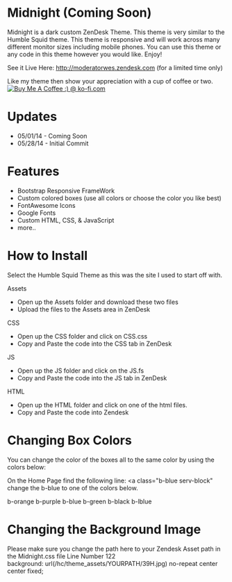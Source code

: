Midnight (Coming Soon)
=======================
Midnight is a dark custom ZenDesk Theme.  This theme is very similar to the Humble Squid theme.  This theme is responsive and will work across many different monitor sizes including mobile phones.  You can use this theme or any code in this theme however you would like.  Enjoy!

See it Live Here:  http://moderatorwes.zendesk.com (for a limited time only)

Like my theme then show your appreciation with a cup of coffee or two.  
<a href='http://ko-fi.com?i=8d141fc13e992fb' target='_blank'><img style='border:0px' src='http://ko-fi.com/img/button-4.png' border='0' alt='Buy Me A Coffee :) @ ko-fi.com' /></a>

Updates
========
* 05/01/14 - Coming Soon
* 05/28/14 - Initial Commit



Features
=========
* Bootstrap Responsive FrameWork
* Custom colored boxes (use all colors or choose the color you like best)
* FontAwesome Icons
* Google Fonts
* Custom HTML, CSS, & JavaScript
* more..

How to Install
==============

Select the Humble Squid Theme as this was the site I used to start off with.  

Assets
* Open up the Assets folder and download these two files
* Upload the files to the Assets area in ZenDesk

CSS
* Open up the CSS folder and click on CSS.css
* Copy and Paste the code into the CSS tab in ZenDesk

JS
* Open up the JS folder and click on the JS.fs
* Copy and Paste the code into the JS tab in ZenDesk

HTML
* Open up the HTML folder and click on one of the html files.
* Copy and Paste the code into Zendesk


Changing Box Colors
===================
You can change the color of the boxes all to the same color by using the colors below:

On the Home Page find the following line:  <a class="b-blue serv-block"  change the b-blue to one of the colors below.

b-orange
b-purple
b-blue
b-green
b-black
b-lblue


Changing the Background Image
==============================
Please make sure you change the path here to your Zendesk Asset path in the Midnight.css file Line Number 122  
background: url(/hc/theme_assets/YOURPATH/39H.jpg) no-repeat center center fixed;
